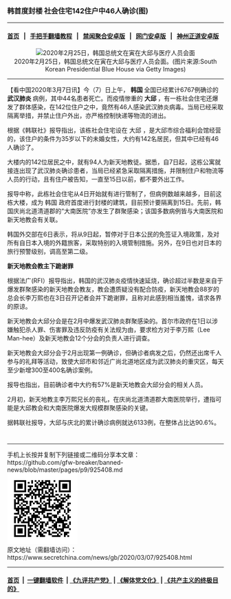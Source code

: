 ### 韩首度封楼 社会住宅142住户中46人确诊(图)
------------------------

#### [首页](https://github.com/gfw-breaker/banned-news/blob/master/README.md) &nbsp;&nbsp;|&nbsp;&nbsp; [手把手翻墙教程](https://github.com/gfw-breaker/guides/wiki) &nbsp;&nbsp;|&nbsp;&nbsp; [禁闻聚合安卓版](https://github.com/gfw-breaker/bn-android) &nbsp;&nbsp;|&nbsp;&nbsp; [网门安卓版](https://github.com/oGate2/oGate) &nbsp;&nbsp;|&nbsp;&nbsp; [神州正道安卓版](https://github.com/SzzdOgate/update) 



<div class="article_right" style="fone-color:#000">
 <p style="text-align:center">
  <img alt="2020年2月25日，韩国总统文在寅在大邱与医疗人员会面" src="//img3.secretchina.com/pic/2020/3-1/p2638242a423366077-ss.jpg" style="height:337px; width:600px"/>
  <br>
   2020年2月25日，韩国总统文在寅在大邱与医疗人员会面。(图片来源:South Korean Presidential Blue House via Getty Images)
   <span id="hideid" name="hideid" style="color:red;display:none;">
    <span href="https://www.secretchina.com">
    </span>
   </span>
  </br>
 </p>
 <div id="txt-mid1-t21-2017">
  

---


  </div>
 </div>
 <p>
  【看中国2020年3月7日讯】今（7）日上午，
  <strong>
   韩国
  </strong>
  全国已经累计6767例确诊的
  <strong>
   <span href="https://www.secretchina.com/news/gb/tag/武汉肺炎" target="_blank">
    武汉肺炎
   </span>
  </strong>
  病例，其中44名患者死亡。而疫情惨重的
  <strong>
   大邱
  </strong>
  ，有一栋社会住宅还爆发了群体感染，在142位住户之中，竟然有46人感染武汉肺炎病毒。当局已经采取隔离举措，并禁止住户外出，亦严格控制快递等物流的进出。
  <span id="hideid" name="hideid" style="color:red;display:none;">
   <span href="https://www.secretchina.com">
   </span>
  </span>
 </p>
 <p>
  根据《韩联社》报导指出，该栋社会住宅设在
  <span href="https://www.secretchina.com/news/gb/tag/大邱" target="_blank">
   大邱
  </span>
  ，是大邱市综合福利会馆经营的，该住户的条件为35岁以下的未婚女性，大约有142名居民，但其中已经有46人确诊了。
 </p>
 <p>
  大楼内的142位居民之中，就有94人为新天地教徒。据悉，自7日起，这栋公寓就接连出现了武汉肺炎确诊患者，当局已经紧急采取隔离措施，并限制住户和物流等人员的行动，且有住户被告知，一直至15日以前，都不要外出工作。
 </p>
 <p>
  报导中称，此栋社会住宅从4日开始就有进行管制了，但病例数越来越多，目前这栋大楼，成为
  <span href="https://www.secretchina.com/news/gb/tag/韩国" target="_blank">
   韩国
  </span>
  政府首度进行封楼的建筑，目前预计要隔离到15日。先前，韩国庆尚北道清道郡的“大南医院”亦发生了群聚感染；该国多数病例皆与大南医院和新天地教会有关联。
 </p>
 <p>
  韩国外交部在6日表示，将从9日起，暂停对于日本公民的免签证入境政策，及对所有自日本入境的外籍旅客，采取特别的入境管制措施。另外，在9日也对日本的旅行预警级别，调高至第二级。
 </p>
 <p>
  <strong>
   新天地教会教主下跪谢罪
  </strong>
 </p>
 <p>
  根据法广(RFI）报导指出，韩国的武汉肺炎疫情快速延烧，确诊超过半数是来自于爆发群聚感染的新天地教会教友，教会遭质疑没有配合防疫，新天地教会88岁的总会长李万熙也在3日召开记者会并下跪谢罪，且称对此感到相当羞愧，请求各界的原谅。
 </p>
 <p>
  新天地教会大邱分会是在2月中爆发武汉肺炎群聚感染的。首尔市政府在1日以涉嫌触犯杀人罪、伤害罪及违反防疫有关法规为由，要求检方对于李万熙（Lee Man-hee）及新天地教会12个分会的负责人进行调查。
 </p>
 <p>
  新天地教会大邱分会于2月出现第一例确诊，但确诊者病发之后，仍然还出席千人参与的礼拜等活动，致使大邱市和邻近广尚北道地区成为武汉肺炎的重灾区，每天至少新增300至400名确诊案例。
 </p>
 <p>
  报导也指出，目前确诊者中大约有57%是新天地教会大邱分会的相关人员。
 </p>
 <p>
  2月初，新天地教主李万熙兄长的丧礼，在庆尚北道清道郡大南医院举行，遭指可能是大邱教会和大南医院爆发大规模群聚感染的关键。
 </p>
 <p>
  据韩联社报导，大邱与庆北的累计确诊病例就达6133例，在整体占比达90.6%。
  <center>
   <div>
    <div id="txt-mid2-t22-2017" style="display: block;  max-height: 351px;  overflow: hidden;">
     <div id="SC-21xxx">
     </div>
     <ins class="adsbygoogle" data-ad-client="ca-pub-1276641434651360" data-ad-format="auto" data-ad-slot="4301710469" data-full-width-responsive="true" style="display:block">
     </ins>
    </div>
   </div>
  </center>
  <div style="padding-top:12px;">
  </div>
 </p>
</div>

<hr/>
手机上长按并复制下列链接或二维码分享本文章：<br/>
https://github.com/gfw-breaker/banned-news/blob/master/pages/p9/925408.md <br/>
<a href='https://github.com/gfw-breaker/banned-news/blob/master/pages/p9/925408.md'><img src='https://github.com/gfw-breaker/banned-news/blob/master/pages/p9/925408.md.png'/></a> <br/>
原文地址（需翻墙访问）：https://www.secretchina.com/news/gb/2020/03/07/925408.html


------------------------
#### [首页](https://github.com/gfw-breaker/banned-news/blob/master/README.md) &nbsp;|&nbsp; [一键翻墙软件](https://github.com/gfw-breaker/nogfw/blob/master/README.md) &nbsp;| [《九评共产党》](https://github.com/gfw-breaker/9ping.md/blob/master/README.md#九评之一评共产党是什么) | [《解体党文化》](https://github.com/gfw-breaker/jtdwh.md/blob/master/README.md) | [《共产主义的终极目的》](https://github.com/gfw-breaker/gczydzjmd.md/blob/master/README.md)


<img src='http://gfw-breaker.win/banned-news/pages/p9/925408.md' width='0px' height='0px'/>